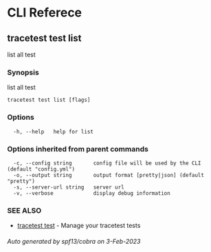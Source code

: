 # CLI Referece
## tracetest test list

list all test

### Synopsis

list all test

```
tracetest test list [flags]
```

### Options

```
  -h, --help   help for list
```

### Options inherited from parent commands

```
  -c, --config string       config file will be used by the CLI (default "config.yml")
  -o, --output string       output format [pretty|json] (default "pretty")
  -s, --server-url string   server url
  -v, --verbose             display debug information
```

### SEE ALSO

* [tracetest test](tracetest_test.md)	 - Manage your tracetest tests

###### Auto generated by spf13/cobra on 3-Feb-2023

